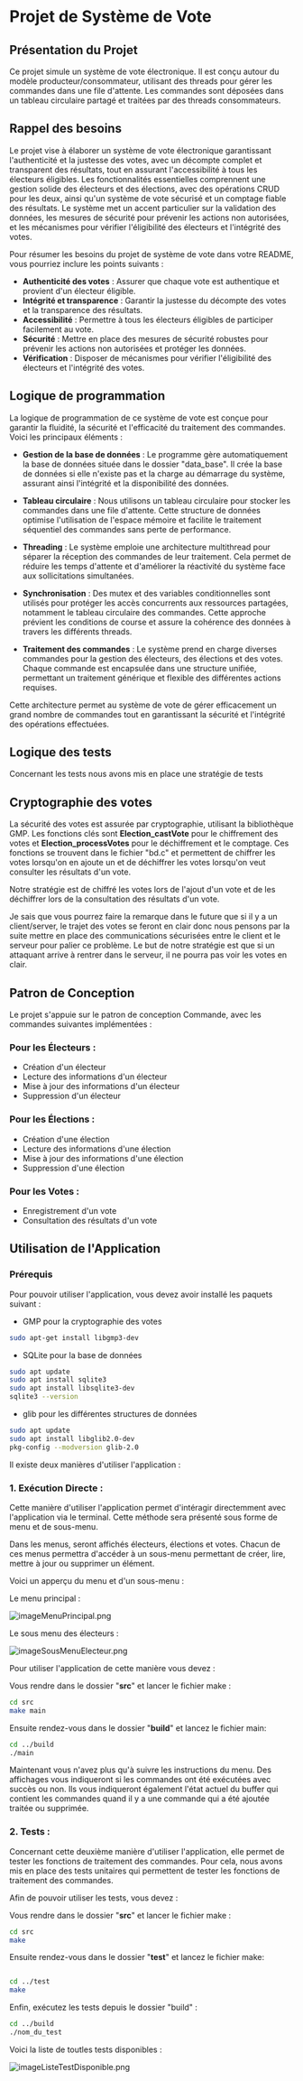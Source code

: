 # Projet de Système de Vote

## Présentation du Projet

Ce projet simule un système de vote électronique. Il est conçu autour du modèle producteur/consommateur, utilisant des threads pour gérer les commandes dans une file d'attente. Les commandes sont déposées dans un tableau circulaire partagé et traitées par des threads consommateurs.

## Rappel des besoins

Le projet vise à élaborer un système de vote électronique garantissant l'authenticité et la justesse des votes, avec un décompte complet et transparent des résultats, tout en assurant l'accessibilité à tous les électeurs éligibles. Les fonctionnalités essentielles comprennent une gestion solide des électeurs et des élections, avec des opérations CRUD pour les deux, ainsi qu'un système de vote sécurisé et un comptage fiable des résultats. Le système met un accent particulier sur la validation des données, les mesures de sécurité pour prévenir les actions non autorisées, et les mécanismes pour vérifier l'éligibilité des électeurs et l'intégrité des votes.


Pour résumer les besoins du projet de système de vote dans votre README, vous pourriez inclure les points suivants :

- **Authenticité des votes** : Assurer que chaque vote est authentique et provient d'un électeur éligible.
- **Intégrité et transparence** : Garantir la justesse du décompte des votes et la transparence des résultats.
- **Accessibilité** : Permettre à tous les électeurs éligibles de participer facilement au vote.
- **Sécurité** : Mettre en place des mesures de sécurité robustes pour prévenir les actions non autorisées et protéger les données.
- **Vérification** : Disposer de mécanismes pour vérifier l'éligibilité des électeurs et l'intégrité des votes.

## Logique de programmation

La logique de programmation de ce système de vote est conçue pour garantir la fluidité, la sécurité et l'efficacité du traitement des commandes. Voici les principaux éléments :

- **Gestion de la base de données** : Le programme gère automatiquement la base de données située dans le dossier "data_base". Il crée la base de données si elle n'existe pas et la charge au démarrage du système, assurant ainsi l'intégrité et la disponibilité des données.


- **Tableau circulaire** : Nous utilisons un tableau circulaire pour stocker les commandes dans une file d'attente. Cette structure de données optimise l'utilisation de l'espace mémoire et facilite le traitement séquentiel des commandes sans perte de performance.


- **Threading** : Le système emploie une architecture multithread pour séparer la réception des commandes de leur traitement. Cela permet de réduire les temps d'attente et d'améliorer la réactivité du système face aux sollicitations simultanées.


- **Synchronisation** : Des mutex et des variables conditionnelles sont utilisés pour protéger les accès concurrents aux ressources partagées, notamment le tableau circulaire des commandes. Cette approche prévient les conditions de course et assure la cohérence des données à travers les différents threads.


- **Traitement des commandes** : Le système prend en charge diverses commandes pour la gestion des électeurs, des élections et des votes. Chaque commande est encapsulée dans une structure unifiée, permettant un traitement générique et flexible des différentes actions requises.

Cette architecture permet au système de vote de gérer efficacement un grand nombre de commandes tout en garantissant la sécurité et l'intégrité des opérations effectuées.


## Logique des tests

Concernant les tests nous avons mis en place une stratégie de tests

## Cryptographie des votes

La sécurité des votes est assurée par cryptographie, utilisant la bibliothèque GMP. Les fonctions clés sont **Election_castVote** pour le chiffrement des votes et **Election_processVotes** pour le déchiffrement et le comptage.
Ces fonctions se trouvent dans le fichier "bd.c" et permettent de chiffrer les votes lorsqu'on en ajoute un et de déchiffrer les votes lorsqu'on veut consulter les résultats d'un vote.

Notre stratégie est de chiffré les votes lors de l'ajout d'un vote et de les déchiffrer lors de la consultation des résultats d'un vote.

Je sais que vous pourrez faire la remarque dans le future que si il y a un client/server, le trajet des votes se feront en clair donc nous pensons par la suite mettre en place des communications sécurisées entre le client et le serveur pour palier ce problème.
Le but de notre stratégie est que si un attaquant arrive à rentrer dans le serveur, il ne pourra pas voir les votes en clair.

## Patron de Conception

Le projet s'appuie sur le patron de conception Commande, avec les commandes suivantes implémentées :

### Pour les Électeurs :
- Création d'un électeur
- Lecture des informations d'un électeur
- Mise à jour des informations d'un électeur
- Suppression d'un électeur

### Pour les Élections :
- Création d'une élection
- Lecture des informations d'une élection
- Mise à jour des informations d'une élection
- Suppression d'une élection

### Pour les Votes :
- Enregistrement d'un vote
- Consultation des résultats d'un vote


## Utilisation de l'Application

### Prérequis

Pour pouvoir utiliser l'application, vous devez avoir installé les paquets suivant : 

- GMP pour la cryptographie des votes
````bash
sudo apt-get install libgmp3-dev
````
- SQLite pour la base de données
````bash
sudo apt update
sudo apt install sqlite3
sudo apt install libsqlite3-dev
sqlite3 --version
````
- glib pour les différentes structures de données
````bash
sudo apt update
sudo apt install libglib2.0-dev
pkg-config --modversion glib-2.0
````

Il existe deux manières d'utiliser l'application :

### 1. Exécution Directe :

Cette manière d'utiliser l'application permet d'intéragir directemment avec l'application via le terminal.
Cette méthode sera présenté sous forme de menu et de sous-menu.

Dans les menus, seront affichés électeurs, élections et votes. Chacun de ces menus permettra d'accéder à un sous-menu permettant de créer, lire, mettre à jour ou supprimer un élément.

Voici un apperçu du menu et d'un sous-menu :

Le menu principal :

![imageMenuPrincipal.png](imgREADME%2FimageMenuPrincipal.png)

Le sous menu des électeurs :

![imageSousMenuElecteur.png](imgREADME%2FimageSousMenuElecteur.png)

Pour utiliser l'application de cette manière vous devez : 

Vous rendre dans le dossier "**src**" et lancer le fichier make :

```bash
cd src
make main

```
Ensuite rendez-vous dans le dossier "**build**" et lancez le fichier main:

```bash
cd ../build
./main
```

Maintenant vous n'avez plus qu'à suivre les instructions du menu.
Des affichages vous indiqueront si les commandes ont été exécutées avec succès ou non.
Ils vous indiqueront également l'état actuel du buffer qui contient les commandes quand il y a une commande qui a été ajoutée traitée ou supprimée.

### 2. Tests : 

Concernant cette deuxième manière d'utiliser l'application, elle permet de tester les fonctions de traitement des commandes.
Pour cela, nous avons mis en place des tests unitaires qui permettent de tester les fonctions de traitement des commandes.

Afin de pouvoir utiliser les tests, vous devez :

Vous rendre dans le dossier "**src**" et lancer le fichier make :
```bash
cd src
make
```

Ensuite rendez-vous dans le dossier "**test**" et lancez le fichier make:

```bash

cd ../test
make
```

Enfin, exécutez les tests depuis le dossier "build" :

```bash
cd ../build
./nom_du_test
```

Voici la liste de toutles tests disponibles :

![imageListeTestDisponible.png](imgREADME%2FimageListeTestDisponible.png)


